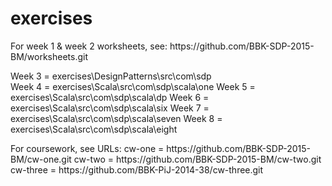 # exercises
<p>For week 1 & week 2 worksheets, see: https://github.com/BBK-SDP-2015-BM/worksheets.git</p>

<p>
Week 3 = exercises\DesignPatterns\src\com\sdp<br/>
Week 4 = exercises\Scala\src\com\sdp\scala\one
Week 5 = exercises\Scala\src\com\sdp\scala\dp
Week 6 = exercises\Scala\src\com\sdp\scala\six
Week 7 = exercises\Scala\src\com\sdp\scala\seven
Week 8 = exercises\Scala\src\com\sdp\scala\eight
</p>
<p>
For coursework, see URLs:
cw-one = https://github.com/BBK-SDP-2015-BM/cw-one.git
cw-two = https://github.com/BBK-SDP-2015-BM/cw-two.git
cw-three = https://github.com/BBK-PiJ-2014-38/cw-three.git
</p>
